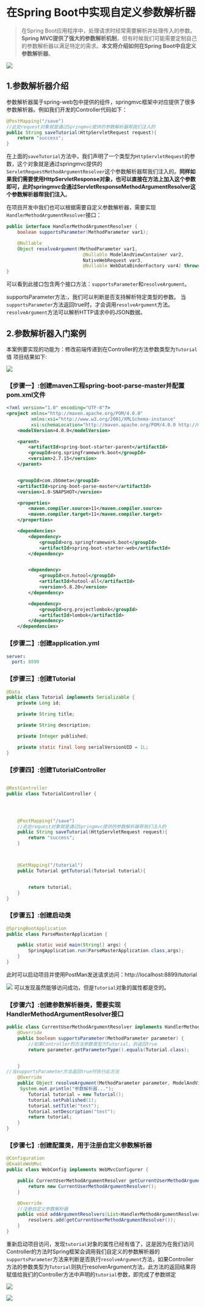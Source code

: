 # 在Spring Boot中实现自定义参数解析器

>在Spring Boot应用程序中，处理请求时经常需要解析并处理传入的参数。**Spring MVC提供了强大的参数解析机制**，但有时候我们可能需要定制自己的参数解析器以满足特定的需求。**本文将介绍如何在Spring Boot中自定义参数解析器**。

![](https://files.mdnice.com/user/7954/9d8f0de6-2eba-47a3-9eac-66cf182d8a78.png)




##  1.参数解析器介绍

参数解析器属于spring-web包中提供的组件，springmvc框架中对应提供了很多参数解析器。例如我们开发的Controller代码如下：
```java
@PostMapping("/save")
//此处request对象就是通过Springmvc提供的参数解析器帮我们注入的
public String saveTutorial(HttpServletRequest request){
    return "success";
}

```

在上面的`saveTutorial`方法中，我们声明了一个类型为`HttpServletRequest`的参数，这个对象就是通过springmvc提供的`ServletRequestMethodArgumentResolver`这个参数解析器帮我们注入的。**同样如果我们需要使用HttpServletResponse对象，也可以直接在方法上加入这个参数即可，此时springmvc会通过ServletResponseMethodArgumentResolver这个参数解析器帮我们注入**。

在项目开发中我们也可以根据需要自定义参数解析器，需要实现`HandlerMethodArgumentResolver`接口：
```java
public interface HandlerMethodArgumentResolver {
    boolean supportsParameter(MethodParameter var1);

    @Nullable
    Object resolveArgument(MethodParameter var1, 
                            @Nullable ModelAndViewContainer var2, 
                            NativeWebRequest var3, 
                            @Nullable WebDataBinderFactory var4) throws Exception;
}

```
可以看到此接口包含两个接口方法：`supportsParameter`和`resolveArgument`。

supportsParameter方法:，我们可以判断是否支持解析特定类型的参数。
当`supportsParameter`方法返回true时，才会调用`resolveArgument`方法。`resolveArgument`方法可以解析HTTP请求中的JSON数据。

## 2.参数解析器入门案例
本案例要实现的功能为：修改前端传递到在Controller的方法参数类型为`Tutorial`值
项目结果如下:

![](https://files.mdnice.com/user/7954/281fca58-b071-4d50-b2b8-34e29cfb744c.png)

### 【步骤一】:创建maven工程spring-boot-parse-master并配置pom.xml文件
```xml
<?xml version="1.0" encoding="UTF-8"?>
<project xmlns="http://maven.apache.org/POM/4.0.0"
         xmlns:xsi="http://www.w3.org/2001/XMLSchema-instance"
         xsi:schemaLocation="http://maven.apache.org/POM/4.0.0 http://maven.apache.org/xsd/maven-4.0.0.xsd">
    <modelVersion>4.0.0</modelVersion>

    <parent>
        <artifactId>spring-boot-starter-parent</artifactId>
        <groupId>org.springframework.boot</groupId>
        <version>2.7.15</version>
    </parent>


    <groupId>com.zbbmeta</groupId>
    <artifactId>spring-boot-parse-master</artifactId>
    <version>1.0-SNAPSHOT</version>

    <properties>
        <maven.compiler.source>11</maven.compiler.source>
        <maven.compiler.target>11</maven.compiler.target>
    </properties>

    <dependencies>
        <dependency>
            <groupId>org.springframework.boot</groupId>
            <artifactId>spring-boot-starter-web</artifactId>
        </dependency>


        <dependency>
            <groupId>cn.hutool</groupId>
            <artifactId>hutool-all</artifactId>
            <version>5.8.20</version>
        </dependency>

        <dependency>
            <groupId>org.projectlombok</groupId>
            <artifactId>lombok</artifactId>
        </dependency>
    </dependencies>
```

### 【步骤二】:创建application.yml
```yml
server:
  port: 8899
```

### 【步骤三】:创建Tutorial
```java
@Data
public class Tutorial implements Serializable {
    private Long id;

    private String title;

    private String description;

    private Integer published;

    private static final long serialVersionUID = 1L;
}
```
### 【步骤四】:创建TutorialController
```java

@RestController
public class TutorialController {




    @PostMapping("/save")
    //此处request对象就是通过Springmvc提供的参数解析器帮我们注入的
    public String saveTutorial(HttpServletRequest request){
        return "success";
    }



    @GetMapping("/tutorial")
    public Tutorial getTutorial(Tutorial tutorial){


        return tutorial;
    }
}
```
### 【步骤五】:创建启动类
```java
@SpringBootApplication
public class ParseMasterApplication {

    public static void main(String[] args) {
        SpringApplication.run(ParseMasterApplication.class,args);
    }
}
```

此时可以启动项目并使用PostMan发送请求访问：http://localhost:8899/tutorial


![](https://files.mdnice.com/user/7954/7c50636f-06b9-4a1e-83fe-4901051b8538.png)
可以发现虽然能够访问成功，但是`Tutorial`对象的属性都是空的。

### 【步骤六】:创建参数解析器类，需要实现HandlerMethodArgumentResolver接口
```java
public class CurrentUserMethodArgumentResolver implements HandlerMethodArgumentResolver {
    @Override
    public boolean supportsParameter(MethodParameter parameter) {
        //如果Controller的方法参数类型为Tutorial，则返回true
        return parameter.getParameterType().equals(Tutorial.class);


    }
//当supportsParameter方法返回true时执行此方法
    @Override
    public Object resolveArgument(MethodParameter parameter, ModelAndViewContainer mavContainer, NativeWebRequest webRequest, WebDataBinderFactory binderFactory) throws Exception {
     System.out.println("参数解析器...");
        Tutorial tutorial = new Tutorial();
        tutorial.setPublished(1);
        tutorial.setTitle("test");
        tutorial.setDescription("test");
        return tutorial;
    }
}

```

### 【步骤七】:创建配置类，用于注册自定义参数解析器
```java
@Configuration
@EnableWebMvc
public class WebConfig implements WebMvcConfigurer {

    public CurrentUserMethodArgumentResolver getCurrentUserMethodArgumentResolver(){
        return new CurrentUserMethodArgumentResolver();
    }

    @Override
    //注册自定义参数解析器
    public void addArgumentResolvers(List<HandlerMethodArgumentResolver> resolvers) {
        resolvers.add(getCurrentUserMethodArgumentResolver());
    }
}

```


重新启动项目访问，发现`tutorial`对象的属性已经有值了，这是因为在我们访问Controller的方法时Spring框架会调用我们自定义的参数解析器的`supportsParameter`方法来判断是否执行`resolveArgument`方法，如果Controller方法的参数类型为`Tutorial`则执行resolverArgument方法，此方法的返回结果将赋值给我们的Controller方法中声明的`tutorial`参数，即完成了参数绑定

![](https://files.mdnice.com/user/7954/f35f30f1-d36e-4984-b17f-a85d2c805ee0.png)

![](https://files.mdnice.com/user/7954/9d8f0de6-2eba-47a3-9eac-66cf182d8a78.png)